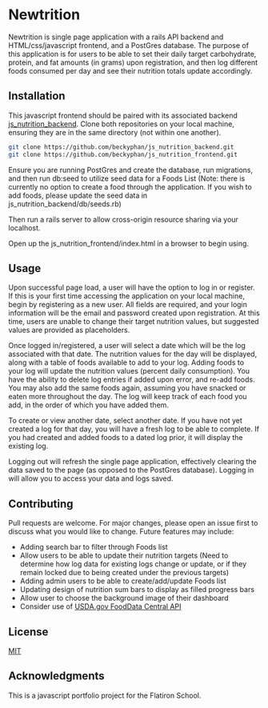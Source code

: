 # Newtrition

Newtrition is single page application with a rails API backend and HTML/css/javascript frontend, and a PostGres database.
The purpose of this application is for users to be able to set their daily target carbohydrate, protein, and fat amounts (in grams) upon registration, and then log different foods consumed per day and see their nutrition totals update accordingly.

## Installation

This javascript frontend should be paired with its associated backend [js_nutrition_backend](https://github.com/beckyphan/js_nutrition_backend).
Clone both repositories on your local machine, ensuring they are in the same directory (not within one another).

```bash
git clone https://github.com/beckyphan/js_nutrition_backend.git
git clone https://github.com/beckyphan/js_nutrition_frontend.git
```

Ensure you are running PostGres and create the database, run migrations, and then run db:seed to utilize seed data for a Foods List (Note: there is currently no option to create a food through the application. If you wish to add foods, please update the seed data in js_nutrition_backend/db/seeds.rb)

Then run a rails server to allow cross-origin resource sharing via your localhost.

Open up the js_nutrition_frontend/index.html in a browser to begin using.

## Usage

Upon successful page load, a user will have the option to log in or register. If this is your first time accessing the application on your local machine, begin by registering as a new user. All fields are required, and your login information will be the email and password created upon registration. At this time, users are unable to change their target nutrition values, but suggested values are provided as placeholders.

Once logged in/registered, a user will select a date which will be the log associated with that date. The nutrition values for the day will be displayed, along with a table of foods available to add to your log. Adding foods to your log will update the nutrition values (percent daily consumption). You have the ability to delete log entries if added upon error, and re-add foods. You may also add the same foods again, assuming you have snacked or eaten more throughout the day. The log will keep track of each food you add, in the order of which you have added them.

To create or view another date, select another date. If you have not yet created a log for that day, you will have a fresh log to be able to complete. If you had created and added foods to a dated log prior, it will display the existing log.

Logging out will refresh the single page application, effectively clearing the data saved to the page (as opposed to the PostGres database). Logging in will allow you to access your data and logs saved.

## Contributing
Pull requests are welcome. For major changes, please open an issue first to discuss what you would like to change.
Future features may include:
- Adding search bar to filter through Foods list
- Allow users to be able to update their nutrition targets (Need to determine how log data for existing logs change or update, or if they remain locked due to being created under the previous targets)
- Adding admin users to be able to create/add/update Foods list
- Updating design of nutrition sum bars to display as filled progress bars
- Allow user to choose the background image of their dashboard
- Consider use of [USDA.gov FoodData Central API](https://fdc.nal.usda.gov/api-guide.html)

## License
[MIT](https://choosealicense.com/licenses/mit/)

## Acknowledgments
This is a javascript portfolio project for the Flatiron School.
